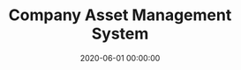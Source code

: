 ---
layout: inner
position: right
title: 'Company Asset Management System'
lead_text: 'A system to manage company assets and record inspection reports from mobile app. I designed solution, developed the web CMS and API Service.'
tags: ['MySQL', 'PHP, Yii 2', 'HTML, CSS', 'JS, jQuery']
featured_image: ['/img/posts/pjb-aset-min.png']
date: 2020-06-01 00:00:00
categories: ['Solution', 'Web', 'API Service']
project_link: ''
button_icon: ''
button_text: ''
order: 25
visible: 1
company: 'Freelance'
---